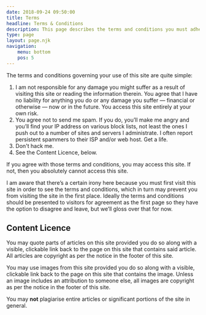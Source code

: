 ```yaml
---
date: 2018-09-24 09:50:00
title: Terms
headline: Terms & Conditions
description: This page describes the terms and conditions you must adhere to when you visit this site. If you don't accept them you must leave. Now. Immediately. Do not pass Go.
type: page
layout: page.njk
navigation: 
    menu: bottom
    pos: 5
---
```

The terms and conditions governing your use of this site are quite simple:

1. I am not responsible for any damage you might suffer as a result of visiting this site or reading the information therein. You agree that I have no liability for anything you do or any damage you suffer — financial or otherwise — now or in the future. You access this site entirely at your own risk.
2. You agree not to send me spam. If you do, you’ll make me angry and you’ll find your IP address on various block lists, not least the ones I push out to a number of sites and servers I administrate. I often report persistent spammers to their ISP and/or web host. Get a life.
3. Don't hack me.
4. See the Content Licence, below.

If you agree with those terms and conditions, you may access this site. If not, then you absolutely cannot access this site.

I am aware that there’s a certain irony here because you must first visit this site in order to see the terms and conditions, which in turn may prevent you from visiting the site in the first place. Ideally the terms and conditions should be presented to visitors for agreement as the first page so they have the option to disagree and leave, but we’ll gloss over that for now.

<a name="content-licence"></a>

## Content Licence

You may quote parts of articles on this site provided you do so along with a visible, clickable link back to the page on this site that contains said article. All articles are copyright as per the notice in the footer of this site.

You may use images from this site provided you do so along with a visible, clickable link back to the page on this site that contains the image. Unless an image includes an attribution to someone else, all images are copyright as per the notice in the footer of this site.

You may **not** plagiarise entire articles or significant portions of the site in general.